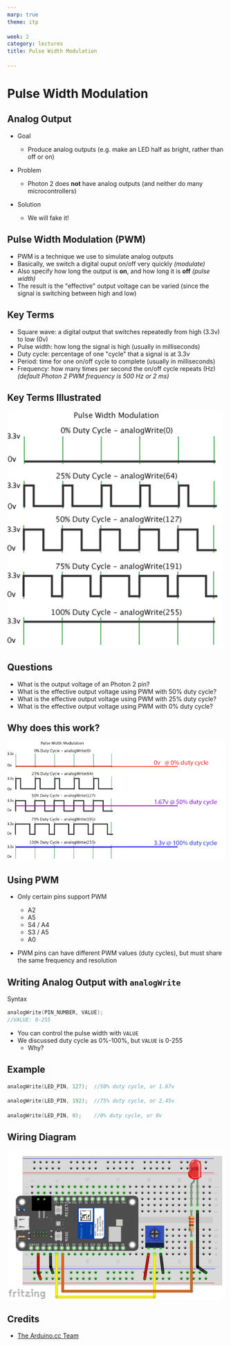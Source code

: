 ```yaml
---
marp: true
theme: itp

week: 2
category: lectures
title: Pulse Width Modulation

---
```


<!-- headingDivider: 2 -->

# Pulse Width Modulation

## Analog Output

* Goal
    - Produce analog outputs (e.g. make an LED half as bright, rather than off or on)

* Problem
    - Photon 2 does **not** have analog outputs (and neither do many microcontrollers)

* Solution
    - We will fake it!

## Pulse Width Modulation (PWM)

* PWM is a technique we use to simulate analog outputs
* Basically, we switch a digital ouput on/off very quickly *(modulate)*
* Also specify how long the output is **on**, and how long it is **off** *(pulse width)*
* The result is the "effective" output voltage can be varied (since the signal is switching between high and low)

## Key Terms

* Square wave: a digital output that switches repeatedly from high (3.3v) to low (0v)
* Pulse width: how long the signal is high (usually in milliseconds)
* Duty cycle: percentage of one "cycle" that a signal is at 3.3v
* Period: time for one on/off cycle to complete (usually in milliseconds)
* Frequency: how many times per second the on/off cycle repeats (Hz) *(default Photon 2 PWM frequency is 500 Hz or 2 ms)*

## Key Terms Illustrated

<img src="lecture_pwm.assets/pwm_33v.png" style="width: 500px" alt="pulse width modulation illustrated" />

<!-- Point out: 0v and 5v (3.3V for Photon 2), different percentage duty cycles; ignore analogWrite for now -->


## Questions

* What is the output voltage of an Photon 2 pin?
* What is the effective output voltage using PWM with 50% duty cycle?
* What is the effective output voltage using PWM with 25% duty cycle?
* What is the effective output voltage using PWM with 0% duty cycle?


## Why does this work?
<img src="lecture_pwm.assets/pwm_33v_illustrated.png" style="width: 900px" alt="pulse width modulation illustrated" />

<!-- The on/off switching happens very fast so the output device "perceives" the effect of an average (integration) of the output voltage -->


## Using PWM

* Only certain pins support PWM
  * A2
  * A5
  * S4 / A4
  * S3 / A5
  * A0

* PWM pins can have different PWM values (duty cycles), but must share the same  frequency and resolution

## Writing Analog Output with `analogWrite` 

Syntax

```c++
analogWrite(PIN_NUMBER, VALUE);
//VALUE: 0-255
```

* You can control the pulse width with `VALUE`
* We discussed duty cycle as 0%-100%, but `VALUE` is 0-255
  - Why?

<!-- we are using digital values to simulate analog values -->

## Example 

```c++
analogWrite(LED_PIN, 127);	//50% duty cycle, or 1.67v

analogWrite(LED_PIN, 192);	//75% duty cycle, or 2.45v

analogWrite(LED_PIN, 0);	//0% duty cycle, or 0v
```

## Wiring Diagram

![image-20240520204559713](lecture_pwm.assets/image-20240520204559713.png)

## Credits

- [The Arduino.cc Team](https://commons.wikimedia.org/wiki/File:Pwm_5steps.gif)